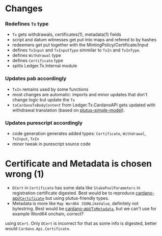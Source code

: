 
# Changes

### Redefines `Tx` type
 - `Tx` gets withdrawals, certificates(1), metadata(1) fields
 - script and datum witnesses get put into maps and refered to by hashes
 - redeemers get put together with the MintingPolicy/Certificate/Input
 - defines `TxInput` and `TxInputType` simmilar to `TxIn` and `TxInType`.
 - defines `Withdrawal` type
 - defines `Certificate` type
 - splits Ledger.Tx.Internal module

### Updates pab accordingly
 - `TxIn` remains used by some functions
 - most changes are automatic: imports and minor updates that don't change logic but update the `Tx`
 - `toCardanoTxBodyContent` from Ledger.Tx.CardanoAPI gets updated with withdrawal translation (based on [plutus-simple-model](https://github.com/mlabs-haskell/plutus-simple-model/blob/main/src/Plutus/Test/Model/Fork/CardanoAPI.hs)).

### Updates purescript accordingly
 - code generation generates added types: `Certificate`, `Withdrawal`, `TxInput`, `TxIn`
 - minor tweak in purescript source code



# Certificate and Metadata is chosen wrong (1)
 - `DCert` in `Certificate` has some data like `StakePoolParameters` in registration certificate digested. Best would be to reproduce [cardano-api/`Certificate`](https://github.com/input-output-hk/cardano-node/blob/6a465b09b5dfd5fe281061b94f69faee1227800a/cardano-api/src/Cardano/Api/Certificate.hs#L80) but using plutus-friendly types.
 - Metadata is more like `Map Word64 JSONLikeValue`, definitely not bytestring. Best would be [cardano-api/`TxMetadata`](https://github.com/input-output-hk/cardano-node/blob/6a465b09b5dfd5fe281061b94f69faee1227800a/cardano-api/src/Cardano/Api/TxMetadata.hs#L83), but we can't use for example Word64 onchain, correct?



  using `DCert`. Only `DCert` is incorrect for that as some info is digested, better would `Cardano.Api.Certificate`.